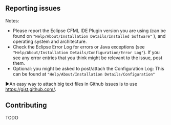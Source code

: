 ﻿## Reporting issues

 Notes:

 * Please report the Eclipse CFML IDE Plugin version you are using (can be found on `"Help/About/Installation Details/Installed Software"` ),
 and operating system and architecture.
 * Check the Eclipse Error Log for errors or Java exceptions (see 
 `"Help/About/Installation Details/Configuration/Error Log"`). 
 If you see any error entries that you think might be relevant to the issue, post them.
 * Optional: you might be asked to post/attach the Configuration Log: This can be found at `"Help/About/Installation Details/Configuration"`

▶An easy way to attach big text files in Github issues is to use https://gist.github.com/.

## Contributing

TODO